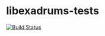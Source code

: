 # libexadrums-tests

[![Build Status](https://travis-ci.org/SpintroniK/libexadrums-tests.svg?branch=master)](https://travis-ci.org/SpintroniK/libexadrums-tests)

